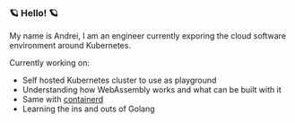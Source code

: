 ### 🪐 Hello! 🪐

My name is Andrei, I am an engineer currently exporing the cloud software environment around Kubernetes.

Currently working on:

- Self hosted Kubernetes cluster to use as playground
- Understanding how WebAssembly works and what can be built with it
- Same with [containerd](https://github.com/containerd/containerd)
- Learning the ins and outs of Golang
